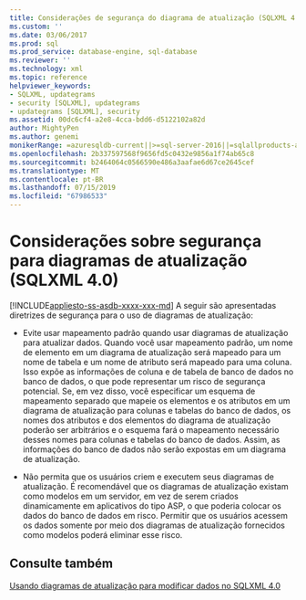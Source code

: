 ```yaml
---
title: Considerações de segurança do diagrama de atualização (SQLXML 4.0) | Microsoft Docs
ms.custom: ''
ms.date: 03/06/2017
ms.prod: sql
ms.prod_service: database-engine, sql-database
ms.reviewer: ''
ms.technology: xml
ms.topic: reference
helpviewer_keywords:
- SQLXML, updategrams
- security [SQLXML], updategrams
- updategrams [SQLXML], security
ms.assetid: 00dc6cf4-a2e8-4cca-bdd6-d5122102a82d
author: MightyPen
ms.author: genemi
monikerRange: =azuresqldb-current||>=sql-server-2016||=sqlallproducts-allversions||>=sql-server-linux-2017||=azuresqldb-mi-current
ms.openlocfilehash: 2b337597568f9656fd5c0432e9856a1f74ab65c8
ms.sourcegitcommit: b2464064c0566590e486a3aafae6d67ce2645cef
ms.translationtype: MT
ms.contentlocale: pt-BR
ms.lasthandoff: 07/15/2019
ms.locfileid: "67986533"
---
```

# <a name="updategram-security-considerations-sqlxml-40"></a>Considerações sobre segurança para diagramas de atualização (SQLXML 4.0)
[!INCLUDE[appliesto-ss-asdb-xxxx-xxx-md](../../../includes/appliesto-ss-asdb-xxxx-xxx-md.md)]
  A seguir são apresentadas diretrizes de segurança para o uso de diagramas de atualização:  
  
-   Evite usar mapeamento padrão quando usar diagramas de atualização para atualizar dados. Quando você usar mapeamento padrão, um nome de elemento em um diagrama de atualização será mapeado para um nome de tabela e um nome de atributo será mapeado para uma coluna. Isso expõe as informações de coluna e de tabela de banco de dados no banco de dados, o que pode representar um risco de segurança potencial. Se, em vez disso, você especificar um esquema de mapeamento separado que mapeie os elementos e os atributos em um diagrama de atualização para colunas e tabelas do banco de dados, os nomes dos atributos e dos elementos do diagrama de atualização poderão ser arbitrários e o esquema fará o mapeamento necessário desses nomes para colunas e tabelas do banco de dados. Assim, as informações do banco de dados não serão expostas em um diagrama de atualização.  
  
-   Não permita que os usuários criem e executem seus diagramas de atualização. É recomendável que os diagramas de atualização existam como modelos em um servidor, em vez de serem criados dinamicamente em aplicativos do tipo ASP, o que poderia colocar os dados do banco de dados em risco. Permitir que os usuários acessem os dados somente por meio dos diagramas de atualização fornecidos como modelos poderá eliminar esse risco.  
  
## <a name="see-also"></a>Consulte também  
 [Usando diagramas de atualização para modificar dados no SQLXML 4.0](../../../relational-databases/sqlxml-annotated-xsd-schemas-xpath-queries/updategrams/using-updategrams-to-modify-data-in-sqlxml-4-0.md)  
  
  
